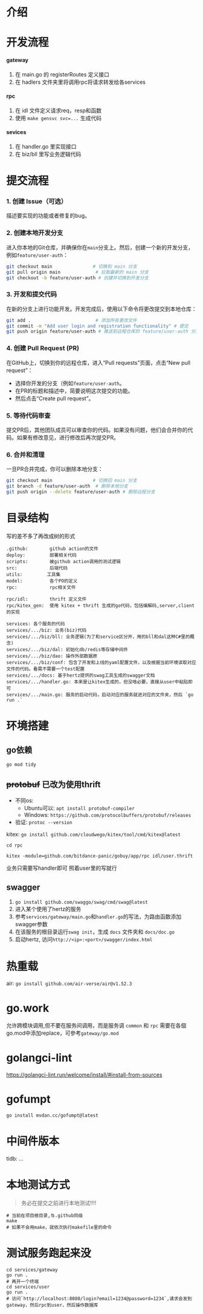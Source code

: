 # 介绍

# 开发流程
#### gateway
1. 在 main.go 的 registerRoutes 定义接口
2. 在 hadlers 文件夹里将调用rpc将请求转发给各services
#### rpc
1. 在 idl 文件定义请求req，resp和函数
2. 使用 `make gensvc svc=...` 生成代码
#### sevices
1. 在 handler.go 里实现接口
2. 在 biz/bll 里写业务逻辑代码

# 提交流程
### 1. 创建 Issue（可选）
描述要实现的功能或者修复的bug。

### 2. 创建本地开发分支
进入你本地的Git仓库，并确保你在`main`分支上。然后，创建一个新的开发分支，例如`feature/user-auth`：

```bash
git checkout main               # 切换到 main 分支
git pull origin main             # 拉取最新的 main 分支
git checkout -b feature/user-auth # 创建并切换到开发分支
```

### 3. 开发和提交代码
在新的分支上进行功能开发。开发完成后，使用以下命令将更改提交到本地仓库：

```bash
git add .                        # 添加所有更改文件
git commit -m "Add user login and registration functionality" # 提交
git push origin feature/user-auth # 推送到远程仓库的 feature/user-auth 分支
```

### 4. 创建 Pull Request (PR)
在GitHub上，切换到你的远程仓库，进入“Pull requests”页面，点击“New pull request”：

- 选择你开发的分支（例如`feature/user-auth`。
- 在PR的标题和描述中，简要说明这次提交的功能。
- 然后点击“Create pull request”。

### 5. 等待代码审查
提交PR后，其他团队成员可以审查你的代码。如果没有问题，他们会合并你的代码。如果有修改意见，进行修改后再次提交PR。

### 6. 合并和清理
一旦PR合并完成，你可以删除本地分支：

```bash
git checkout main               # 切换回 main 分支
git branch -d feature/user-auth  # 删除本地分支
git push origin --delete feature/user-auth # 删除远程分支
```

# 目录结构
写的差不多了再改成树的形式
```
.github:        github action的文件
deploy:         部署相关代码
scripts:        被github action调用的测试逻辑
src:            后端代码
utils:         工具集
model:          各个PO的定义
rpc:            rpc相关文件

rpc/idl:        thrift 定义文件
rpc/kitex_gen:  使用 kitex + thrift 生成的go代码，包括编解码,server,client的实现

services: 各个服务的代码
services/.../biz: 业务(biz)代码
services/.../biz/bll: 业务逻辑(为了和service区分开，用的bll和dal这种C#里的概念)
services/.../biz/dal: 初始化db/redis等存储中间件
services/.../biz/dao: 操作外部数据原
services/.../biz/conf: 包含了开发和上线的yaml配置文件，以及根据当前环境读取对应文件的代码。看需不需要一个test配置
services/.../docs: 基于hertz提供的swag工具生成的swagger文档
services/.../handler.go: 本来是让kitex生成的，但没啥必要，直接从user中粘贴即可
services/.../main.go: 服务的启动代码，启动对应的服务就进对应的文件夹，然后 `go run .`
```


# 环境搭建
## go依赖
`go mod tidy`

## ~~protobuf~~ 已改为使用thrift
- 不同os:
    - Ubuntu可以: `apt install protobuf-compiler`
    - Windows: `https://github.com/protocolbuffers/protobuf/releases`
- 验证: `protoc --version`

kitex: `go install github.com/cloudwego/kitex/tool/cmd/kitex@latest`
```shell
cd rpc

kitex -module=github.com/bitdance-panic/gobuy/app/rpc idl/user.thrift
```
业务只需要写handler即可 照着user里的写就行


## swagger

1. `go install github.com/swaggo/swag/cmd/swag@latest`
2. 进入某个使用了hertz的服务
2. 参考`services/gateway/main.go`和`handler.go`的写法，为路由函数添加swagger参数
3. 在该服务的根目录运行`swag init`，生成 `docs` 文件夹和 `docs/doc.go `
4. 启动hertz, 访问`http://<ip>:<port>/swagger/index.html`

# 热重载
air: `go install github.com/air-verse/air@v1.52.3`



# go.work
允许跨模块调用,但不要在服务间调用，而是服务调 `common` 和 `rpc`
需要在各個go.mod中添加replace，可參考`gateway/go.mod`


# golangci-lint
https://golangci-lint.run/welcome/install/#install-from-sources


# gofumpt
`go install mvdan.cc/gofumpt@latest`


# 中间件版本
tidb: ...


# 本地测试方式
> 务必在提交之前进行本地测试!!!!
```
# 当前在项目根目录,与.github同级
make
# 如果不会用make，就依次执行makefile里的命令
```

# 测试服务跑起来没
```
cd services/gateway
go run .
# 再开一个终端
cd services/user
go run .
# 访问`http://localhost:8080/login?email=1234@password=1234`,请求会发到gateway，然后rpc到user，然后操作数据库
```
